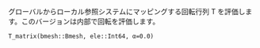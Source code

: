 グローバルからローカル参照システムにマッピングする回転行列 T を評価します。このバージョンは内部で回転を評価します。

```
T_matrix(bmesh::Bmesh, ele::Int64, α=0.0)
```
